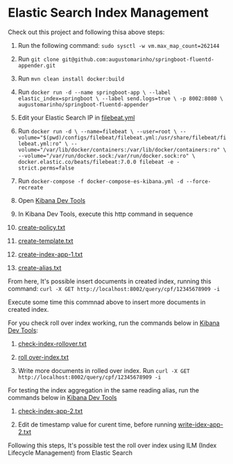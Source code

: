 # Elastic Search Index Management

Check out this project and following thisa above steps:

1. Run the following command: `sudo sysctl -w vm.max_map_count=262144`

2. Run `git clone git@github.com:augustomarinho/springboot-fluentd-appender.git`

3. Run `mvn clean install docker:build`

4. Run `docker run -d --name springboot-app \ --label elastic_index=springboot \ --label send.logs=true \ -p 8002:8080 \ augustomarinho/springboot-fluentd-appender`

5. Edit your Elastic Search IP in [filebeat.yml](configs/filebeat/filebeat.yml)

6. Run `docker run -d \ --name=filebeat \ --user=root \ --volume="$(pwd)/configs/filebeat/filebeat.yml:/usr/share/filebeat/filebeat.yml:ro" \ --volume="/var/lib/docker/containers:/var/lib/docker/containers:ro" \ --volume="/var/run/docker.sock:/var/run/docker.sock:ro" \ docker.elastic.co/beats/filebeat:7.0.0 filebeat -e -strict.perms=false`

7. Run `docker-compose -f docker-compose-es-kibana.yml -d --force-recreate`

8. Open [Kibana Dev Tools](http://localhost:5601/app/kibana#/dev_tools/console)

9. In Kibana Dev Tools, execute this http command in sequence

10. [create-policy.txt](configs/create-policy.txt)

11. [create-template.txt](configs/create-template.txt)

12. [create-index-app-1.txt](configs/create-index-app-1.txt)

13. [create-alias.txt](configs/create-alias.txt)

From here, It's possible insert documents in created index, running this command: `curl -X GET http://localhost:8002/query/cpf/12345678909 -i`

Execute some time this commnad above to insert more documents in created index.

For you check roll over index working, run the commands below in [Kibana Dev Tools](http://localhost:5601/app/kibana#/dev_tools/console):

1. [check-index-rollover.txt](configs/check-index-rollover.txt)

2. [roll over-index.txt](configs/rollover-index.txt)

3. Write more documents in rolled over index. Run `curl -X GET http://localhost:8002/query/cpf/12345678909 -i`

For testing the index aggregation in the same reading alias, run the commands below in [Kibana Dev Tools](http://localhost:5601/app/kibana#/dev_tools/console)

1.  [check-index-app-2.txt](configs/create-index-app-2.txt)

2.  Edit de timestamp value for curent time, before running [write-idex-app-2.txt](configs/write-idex-app-2.txt)

Following this steps, It's possible test the roll over index using ILM (Index Lifecycle Management) from Elastic Search
